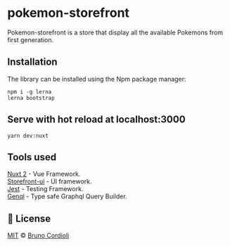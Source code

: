# pokemon-storefront

Pokemon-storefront is a store that display all the available Pokemons from first generation.

## Installation

The library can be installed using the Npm package manager:

```
npm i -g lerna 
lerna bootstrap
```

## Serve with hot reload at localhost:3000

```
yarn dev:nuxt
```

## Tools used

[Nuxt 2][nuxt] - Vue Framework.\
[Storefront-ui][storefrontui] - UI framework.\
[Jest][jest] - Testing Framework.\
[Genql][genql] - Type safe Graphql Query Builder.

## :scroll: License

[MIT][license] © [Bruno Cordioli][website]


[license]: /LICENSE
[website]: https://www.linkedin.com/in/bruno-cordioli-machado-4b2a47180/
[nuxt]: https://nuxtjs.org/
[storefrontui]: https://github.com/vuestorefront/storefront-ui
[jest]: https://jestjs.io/
[genql]: https://github.com/remorses/genql
